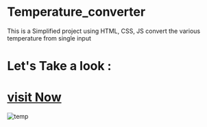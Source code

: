 # Temperature_converter
This is a Simplified project using HTML, CSS, JS convert the various temperature from single input

# Let's Take a look :
 # [visit Now](https://princesingh779.github.io/Temperature_converter/)
![temp](https://github.com/princesingh779/Temperature_converter/assets/112804351/3f104f9c-3714-4fc0-a88a-99608073c61f)
